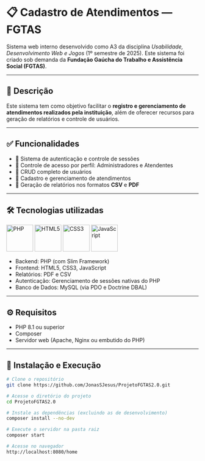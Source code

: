 # 📋 Cadastro de Atendimentos — FGTAS

Sistema web interno desenvolvido como A3 da disciplina *Usabilidade, Desenvolvimento Web e Jogos* (1º semestre de 2025). Este sistema foi criado sob demanda da **Fundação Gaúcha do Trabalho e Assistência Social (FGTAS)**.

---

## 📌 Descrição

Este sistema tem como objetivo facilitar o **registro e gerenciamento de atendimentos realizados pela instituição**, além de oferecer recursos para geração de relatórios e controle de usuários.

---

## ✅ Funcionalidades

- 🔐 Sistema de autenticação e controle de sessões
- 👤 Controle de acesso por perfil: Administradores e Atendentes
- 👥 CRUD completo de usuários
- 📝 Cadastro e gerenciamento de atendimentos
- 📄 Geração de relatórios nos formatos **CSV** e **PDF**

---

## 🛠 Tecnologias utilizadas

<div>
  <img height="70" src="https://cdn.jsdelivr.net/gh/devicons/devicon@latest/icons/php/php-original.svg" alt="PHP"/>
  <img height="70" src="https://cdn.jsdelivr.net/gh/devicons/devicon@latest/icons/html5/html5-original.svg" alt="HTML5"/>
  <img height="70" src="https://cdn.jsdelivr.net/gh/devicons/devicon@latest/icons/css3/css3-original.svg" alt="CSS3"/>
  <img height="70" src="https://cdn.jsdelivr.net/gh/devicons/devicon@latest/icons/javascript/javascript-original.svg" alt="JavaScript"/>
</div>

- Backend: PHP (com Slim Framework)
- Frontend: HTML5, CSS3, JavaScript
- Relatórios: PDF e CSV
- Autenticação: Gerenciamento de sessões nativas do PHP
- Banco de Dados: MySQL (via PDO e Doctrine DBAL)

---

## ⚙️ Requisitos

- PHP 8.1 ou superior
- Composer
- Servidor web (Apache, Nginx ou embutido do PHP)

---

## 🚀 Instalação e Execução

```bash
# Clone o repositório
git clone https://github.com/JonasSJesus/ProjetoFGTAS2.0.git

# Acesse o diretório do projeto
cd ProjetoFGTAS2.0

# Instale as dependências (excluindo as de desenvolvimento)
composer install --no-dev

# Execute o servidor na pasta raiz
composer start

# Acesse no navegador
http://localhost:8080/home
